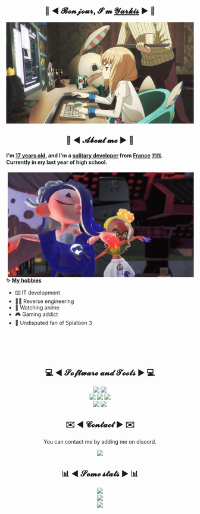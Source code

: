 <div align="center">
  <h2>👋 ◄ 𝓑𝓸𝓷𝓳𝓸𝓾𝓻, 𝓘'𝓶 <a href="https://github.com/Yarkis01">𝓨𝓪𝓻𝓴𝓲𝓼</a> ► 👋</h2>
  <img src="assets/banner.gif" width="700" />
</div>
 
<h2 align="center">💬 ◄ 𝓐𝓫𝓸𝓾𝓽 𝓶𝓮 ► 💬</h2>
<h4>I'm <ins>17 years old</ins>, and I'm a <ins>solitary developer</ins> from <ins>France</ins> 🇫🇷.<br />
Currently in my last year of high school.</h4>

<img src="assets/splatoon3.gif" width="500" align="right" />
<br />

**✨ <ins>My hobbies</ins>**
- ⌨️ IT development 
- 👨‍💻 Reverse engineering
- 👀 Watching anime
- 🎮 Gaming addict
- 🔫 Undisputed fan of Splatoon 3

<br /><br /><br /><br />

<h2 align="center">💻 ◄ 𝓢𝓸𝓯𝓽𝔀𝓪𝓻𝓮 𝓪𝓷𝓭 𝓣𝓸𝓸𝓵𝓼 ► 💻</h2>
<div align="center">
  <img src="https://img.shields.io/badge/Linux%20Mint%2021.1%20-2ecc71?style=for-the-badge&logo=linuxmint&logoColor=white" />
  <img src="https://img.shields.io/badge/Windows%2011%20-0984e3?style=for-the-badge&logo=windows&logoColor=white" />
  <br />
  <img src="https://img.shields.io/badge/Visual Studio Code%20-2980b9.svg?&style=for-the-badge&logo=visual%20studio%20code&logoColor=white" />
  <img src="https://img.shields.io/badge/Eclipse IDE%20-9b59b6.svg?&style=for-the-badge&logo=eclipse&logoColor=white" />
  <img src="https://img.shields.io/badge/Git%20-f05033.svg?&style=for-the-badge&logo=git&logoColor=white" />
  <br />
  <img src="https://img.shields.io/badge/Java%20-f39c12.svg?&style=for-the-badge&logo=OpenJDK&logoColor=white" />
  <img src="https://img.shields.io/badge/Python%20-3498db.svg?&style=for-the-badge&logo=python&logoColor=white" />
</div>

<h2 align="center">✉️ ◄ 𝓒𝓸𝓷𝓽𝓪𝓬𝓽 ► ✉️</h2>

<div align="center">
  <p>You can contact me by adding me on discord.</p>
  <img src="https://lanyard.cnrad.dev/api/916363479366127616?animated=true&hideDiscrim=false" />
</div>

<h2 align="center">📊 ◄ 𝓢𝓸𝓶𝓮 𝓼𝓽𝓪𝓽𝓼 ► 📊</h2>

<div align="center">
  <!--
  <img height="125" src="https://github-readme-stats.vercel.app/api?username=Yarkis01&hide_border=true&show_icons=true&theme=gotham&count_private=true" />
  <img height="125" src="https://github-readme-stats.vercel.app/api/top-langs/?username=Yarkis01&theme=gotham&langs_count=6&layout=compact&hide_border=true" />
  -->
  <img height="150" src="https://github-readme-stats-git-masterrstaa-rickstaa.vercel.app/api?username=Yarkis01&hide_border=true&show_icons=true&theme=radical&count_private=true" />
  <br />
  <img height="150" src="https://streak-stats.demolab.com?user=Yarkis01&theme=radical&date_format=j%20M%5B%20Y%5D&hide_border=true" />
  <br />
  <img height="150" src="https://github-readme-stats-git-masterrstaa-rickstaa.vercel.app/api/top-langs/?username=Yarkis01&theme=radical&langs_count=6&layout=compact&hide_border=true" />
</div>

